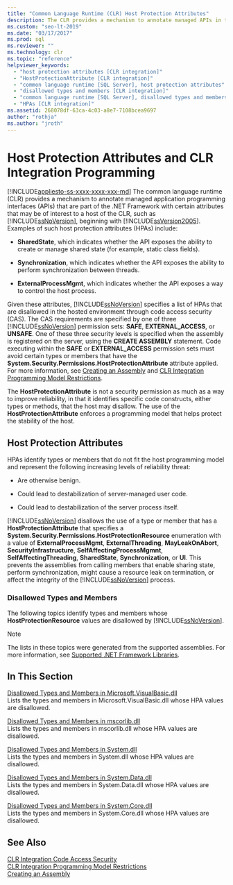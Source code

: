 ```yaml
---
title: "Common Language Runtime (CLR) Host Protection Attributes"
description: The CLR provides a mechanism to annotate managed APIs in the .NET Framework with attributes such as SharedState, Synchronization, and ExternalProcessMgmt.
ms.custom: "seo-lt-2019"
ms.date: "03/17/2017"
ms.prod: sql
ms.reviewer: ""
ms.technology: clr
ms.topic: "reference"
helpviewer_keywords: 
  - "host protection attributes [CLR integration]"
  - "HostProtectionAttribute [CLR integration]"
  - "common language runtime [SQL Server], host protection attributes"
  - "disallowed types and members [CLR integration]"
  - "common language runtime [SQL Server], disallowed types and members"
  - "HPAs [CLR integration]"
ms.assetid: 268078df-63ca-4c03-a8e7-7108bcea9697
author: "rothja"
ms.author: "jroth"
---
```

# Host Protection Attributes and CLR Integration Programming
[!INCLUDE[appliesto-ss-xxxx-xxxx-xxx-md](../../includes/appliesto-ss-xxxx-xxxx-xxx-md.md)]
  The common language runtime (CLR) provides a mechanism to annotate managed application programming interfaces (APIs) that are part of the .NET Framework with certain attributes that may be of interest to a host of the CLR, such as [!INCLUDE[ssNoVersion](../../includes/ssnoversion-md.md)], beginning with [!INCLUDE[ssVersion2005](../../includes/ssversion2005-md.md)]. Examples of such host protection attributes (HPAs) include:  
  
-   **SharedState**, which indicates whether the API exposes the ability to create or manage shared state (for example, static class fields).  
  
-   **Synchronization**, which indicates whether the API exposes the ability to perform synchronization between threads.  
  
-   **ExternalProcessMgmt**, which indicates whether the API exposes a way to control the host process.  
  
 Given these attributes, [!INCLUDE[ssNoVersion](../../includes/ssnoversion-md.md)] specifies a list of HPAs that are disallowed in the hosted environment through code access security (CAS). The CAS requirements are specified by one of three [!INCLUDE[ssNoVersion](../../includes/ssnoversion-md.md)] permission sets: **SAFE**, **EXTERNAL_ACCESS**, or **UNSAFE**. One of these three security levels is specified when the assembly is registered on the server, using the **CREATE ASSEMBLY** statement. Code executing within the **SAFE** or **EXTERNAL_ACCESS** permission sets must avoid certain types or members that have the **System.Security.Permissions.HostProtectionAttribute** attribute applied. For more information, see [Creating an Assembly](../../relational-databases/clr-integration/assemblies/creating-an-assembly.md) and [CLR Integration Programming Model Restrictions](../../relational-databases/clr-integration/database-objects/clr-integration-programming-model-restrictions.md).  
  
 The **HostProtectionAttribute** is not a security permission as much as a way to improve reliability, in that it identifies specific code constructs, either types or methods, that the host may disallow. The use of the **HostProtectionAttribute** enforces a programming model that helps protect the stability of the host.  
  
## Host Protection Attributes  
 HPAs identify types or members that do not fit the host programming model and represent the following increasing levels of reliability threat:  
  
-   Are otherwise benign.  
  
-   Could lead to destabilization of server-managed user code.  
  
-   Could lead to destabilization of the server process itself.  
  
 [!INCLUDE[ssNoVersion](../../includes/ssnoversion-md.md)] disallows the use of a type or member that has a **HostProtectionAttribute** that specifies a **System.Security.Permissions.HostProtectionResource** enumeration with a value of **ExternalProcessMgmt**, **ExternalThreading**, **MayLeakOnAbort**, **SecurityInfrastructure**, **SelfAffectingProcessMgmnt**, **SelfAffectingThreading**, **SharedState**, **Synchronization**, or **UI**. This prevents the assemblies from calling members that enable sharing state, perform synchronization, might cause a resource leak on termination, or affect the integrity of the [!INCLUDE[ssNoVersion](../../includes/ssnoversion-md.md)] process.  
  
### Disallowed Types and Members  
 The following topics identify types and members whose **HostProtectionResource** values are disallowed by [!INCLUDE[ssNoVersion](../../includes/ssnoversion-md.md)].  
  
> [!NOTE]  
>  The lists in these topics were generated from the supported assemblies.  For more information, see [Supported .NET Framework Libraries](../../relational-databases/clr-integration/database-objects/supported-net-framework-libraries.md).  
  
## In This Section  
 [Disallowed Types and Members in Microsoft.VisualBasic.dll](../../relational-databases/clr-integration-security-host-protection-attributes/disallowed-types-and-members-in-microsoft-visualbasic-dll.md)  
 Lists the types and members in Microsoft.VisualBasic.dll whose HPA values are disallowed.  
  
 [Disallowed Types and Members in mscorlib.dll](../../relational-databases/clr-integration-security-host-protection-attributes/disallowed-types-and-members-in-mscorlib-dll.md)  
 Lists the types and members in mscorlib.dll whose HPA values are disallowed.  
  
 [Disallowed Types and Members in System.dll](../../relational-databases/clr-integration-security-host-protection-attributes/disallowed-types-and-members-in-system-dll.md)  
 Lists the types and members in System.dll whose HPA values are disallowed.  
  
 [Disallowed Types and Members in System.Data.dll](../../relational-databases/clr-integration-security-host-protection-attributes/disallowed-types-and-members-in-system-data-dll.md)  
 Lists the types and members in System.Data.dll whose HPA values are disallowed.  
  
 [Disallowed Types and Members in System.Core.dll](../../relational-databases/clr-integration-security-host-protection-attributes/disallowed-types-and-members-in-system-core-dll.md)  
 Lists the types and members in System.Core.dll whose HPA values are disallowed.  
  
## See Also  
 [CLR Integration Code Access Security](../../relational-databases/clr-integration/security/clr-integration-code-access-security.md)   
 [CLR Integration Programming Model Restrictions](../../relational-databases/clr-integration/database-objects/clr-integration-programming-model-restrictions.md)   
 [Creating an Assembly](../../relational-databases/clr-integration/assemblies/creating-an-assembly.md)  
  
  
